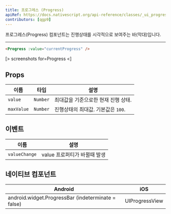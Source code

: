 ```yaml
---
title: 프로그레스 (Progress)
apiRef: https://docs.nativescript.org/api-reference/classes/_ui_progress_.progress
contributors: [qgp9]
---
```


프로그레스(Progress) 컴포넌트는 진행상태를 시각적으로 보여주는 바(막대)입니다.

---

```html
<Progress :value="currentProgress" />
```

[> screenshots for=Progress <]

## Props

| 이름 | 타입 | 설명 |
|------|------|-------------|
| `value` | `Number` | 최대값을 기준으로한 현재 진행 상태.
| `maxValue` | `Number` | 진행상태의 최대값. 기본값은 `100`.

## 이벤트

| 이름 | 설명 |
|------|-------------|
| `valueChange` | value 프로퍼티가 바뀔때 발생

## 네이티브 컴포넌트

| Android | iOS |
|---------|-----|
| android.widget.ProgressBar (indeterminate = false) | UIProgressView
